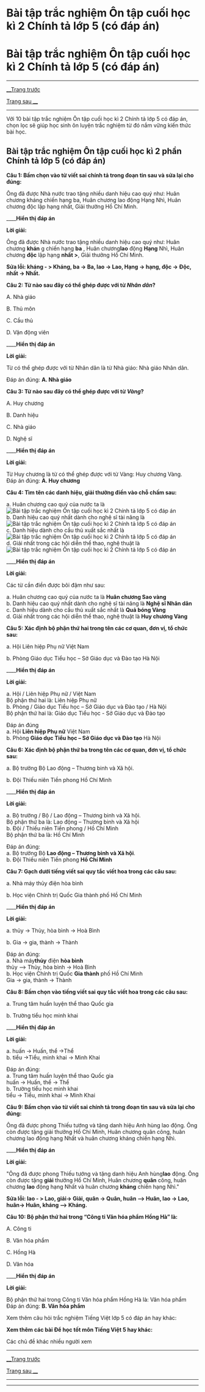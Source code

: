 # Bài tập trắc nghiệm Ôn tập cuối học kì 2 Chính tả lớp 5 (có đáp án)

# Bài tập trắc nghiệm Ôn tập cuối học kì 2 Chính tả lớp 5 (có đáp án)

* * *

[__Trang trước](https://vietjack.com/tieng-viet-lop-5/bai-tap-trac-nghiem-tieng-viet-lop-5.jsp)

[Trang sau __](https://vietjack.com/tieng-viet-lop-5/bai-tap-trac-nghiem-tieng-viet-lop-5.jsp)

* * *

Với 10 bài tập trắc nghiệm Ôn tập cuối học kì 2 Chính tả lớp 5 có đáp án, chọn lọc sẽ giúp học sinh ôn luyện trắc nghiệm từ đó nắm vững kiến thức bài học.

## Bài tập trắc nghiệm Ôn tập cuối học kì 2 phần Chính tả lớp 5 (có đáp án)

**Câu 1: Bấm chọn vào từ viết sai chính tả trong đoạn tin sau và sửa lại cho đúng:**

Ông đã được Nhà nước trao tặng nhiều danh hiệu cao quý như: Huân chương kháng chiến hạng ba, Huân chương lao động Hạng Nhì, Huân chương độc lập hạng nhất, Giải thưởng Hồ Chí Minh.

____**Hiển thị đáp án**

**Lời giải:**

Ông đã được Nhà nước trao tặng nhiều danh hiệu cao quý như: Huân chương **khán** g chiến hạng **ba** , Huân chương**lao** động **Hạng** Nhì, Huân chương **độc** lập hạng **nhất >**, Giải thưởng Hồ Chí Minh.

**Sửa lỗi: kháng - > Kháng, ba -> Ba, lao -> Lao, Hạng -> hạng, độc -> Độc, nhất -> Nhất.**

**Câu 2: Từ nào sau đây có thể ghép được với từ _Nhân dân_?**

A. Nhà giáo

B. Thủ môn

C. Cầu thủ

D. Vận động viên

____**Hiển thị đáp án**

**Lời giải:**

Từ có thể ghép được với từ Nhân dân là từ Nhà giáo: Nhà giáo Nhân dân.

Đáp án đúng: **A. Nhà giáo**

**Câu 3: Từ nào sau đây có thể ghép được với từ _Vàng_?**

A. Huy chương

B. Danh hiệu

C. Nhà giáo

D. Nghệ sĩ

____**Hiển thị đáp án**

**Lời giải:**

Từ Huy chương là từ có thể ghép được với từ Vàng: Huy chương Vàng.   
Đáp án đúng: **A. Huy chương**

**Câu 4: Tìm tên các danh hiệu, giải thưởng điền vào chỗ chấm sau:**

a. Huân chương cao quý của nước ta là ![Bài tập trắc nghiệm Ôn tập cuối học kì 2 Chính tả lớp 5 có đáp án](https://vietjack.com/tieng-viet-lop-5/images/trac-nghiem-on-tap-cuoi-hoc-ki-2-phan-chinh-ta-115350.PNG)   
b. Danh hiệu cao quý nhất dành cho nghệ sĩ tài năng là ![Bài tập trắc nghiệm Ôn tập cuối học kì 2 Chính tả lớp 5 có đáp án](https://vietjack.com/tieng-viet-lop-5/images/trac-nghiem-on-tap-cuoi-hoc-ki-2-phan-chinh-ta-115350.PNG)   
c. Danh hiệu dành cho cầu thủ xuất sắc nhất là ![Bài tập trắc nghiệm Ôn tập cuối học kì 2 Chính tả lớp 5 có đáp án](https://vietjack.com/tieng-viet-lop-5/images/trac-nghiem-on-tap-cuoi-hoc-ki-2-phan-chinh-ta-115350.PNG)   
d. Giải nhất trong các hội diễn thể thao, nghệ thuật là ![Bài tập trắc nghiệm Ôn tập cuối học kì 2 Chính tả lớp 5 có đáp án](https://vietjack.com/tieng-viet-lop-5/images/trac-nghiem-on-tap-cuoi-hoc-ki-2-phan-chinh-ta-115350.PNG)

____**Hiển thị đáp án**

**Lời giải:**

Các từ cần điền được bôi đậm như sau:

a. Huân chương cao quý của nước ta là **Huân chương Sao vàng**   
b. Danh hiệu cao quý nhất dành cho nghệ sĩ tài năng là **Nghệ sĩ Nhân dân**   
c. Danh hiệu dành cho cầu thủ xuất sắc nhất là **Quả bóng Vàng**   
d. Giải nhất trong các hội diễn thể thao, nghệ thuật là **Huy chương Vàng**

**Câu 5: Xác định bộ phận thứ hai trong tên các cơ quan, đơn vị, tổ chức sau:**

a. Hội Liên hiệp Phụ nữ Việt Nam

b. Phòng Giáo dục Tiểu học – Sở Giáo dục và Đào tạo Hà Nội

____**Hiển thị đáp án**

**Lời giải:**

a. Hội / Liên hiệp Phụ nữ / Việt Nam   
Bộ phận thứ hai là: Liên hiệp Phụ nữ   
b. Phòng / Giáo dục Tiểu học – Sở Giáo dục và Đào tạo / Hà Nội   
Bộ phận thứ hai là: Giáo dục Tiểu học - Sở Giáo dục và Đào tạo

Đáp án đúng   
a. Hội **Liên hiệp Phụ nữ** Việt Nam   
b. Phòng **Giáo dục Tiểu học – Sở Giáo dục và Đào tạo** Hà Nội

**Câu 6: Xác định bộ phận thứ ba trong tên các cơ quan, đơn vị, tổ chức sau:**

a. Bộ trưởng Bộ Lao động – Thương binh và Xã hội.

b. Đội Thiếu niên Tiền phong Hồ Chí Minh

____**Hiển thị đáp án**

**Lời giải:**

a. Bộ trưởng / Bộ / Lao động – Thương binh và Xã hội.   
Bộ phận thứ ba là: Lao động – Thương binh và Xã hội   
b. Đội / Thiếu niên Tiền phong / Hồ Chí Minh   
Bộ phận thứ ba là: Hồ Chí Minh

Đáp án đúng:   
a. Bộ trưởng Bộ **Lao động – Thương binh và Xã hội**.   
b. Đội Thiếu niên Tiền phong **Hồ Chí Minh**

**Câu 7: Gạch dưới tiếng viết sai quy tắc viết hoa trong các câu sau:**

a. Nhà máy thủy điện hòa bình

b. Học viện Chính trị Quốc Gia thành phố Hồ Chí Minh

____**Hiển thị đáp án**

**Lời giải:**

a. thủy -> Thủy, hòa bình -> Hoà Bình

b. Gia -> gia, thành -> Thành

Đáp án đúng:   
a. Nhà máy**thủy** điện **hòa bình**   
thủy --> Thủy, hòa bình -> Hoà Bình   
b. Học viện Chính trị Quốc **Gia thành** phố Hồ Chí Minh   
Gia -> gia, thành -> Thành

**Câu 8: Bấm chọn vào tiếng viết sai quy tắc viết hoa trong các câu sau:**

a. Trung tâm huấn luyện thể thao Quốc gia

b. Trường tiểu học minh khai

____**Hiển thị đáp án**

**Lời giải:**

a. huấn -> Huấn, thể ->Thể   
b. tiểu ->Tiểu, minh khai -> Minh Khai

Đáp án đúng:   
a. Trung tâm huấn luyện thể thao Quốc gia   
huấn -> Huấn, thể -> Thể   
b. Trường tiểu học minh khai   
tiểu -> Tiểu, minh khai -> Minh Khai

**Câu 9: Bấm chọn vào từ viết sai chính tả trong đoạn tin sau và sửa lại cho đúng:**

Ông đã được phong Thiếu tướng và tặng danh hiệu Anh hùng lao động. Ông còn được tặng giải thưởng Hồ Chí Minh, Huân chương quân công, huân chương lao động hạng Nhất và huân chương kháng chiến hạng Nhì.

____**Hiển thị đáp án**

**Lời giải:**

"Ông đã được phong Thiếu tướng và tặng danh hiệu Anh hùng**lao** động. Ông còn được tặng **giải** thưởng Hồ Chí Minh, Huân chương **quân** công, huân chương **lao** động hạng Nhất và huân chương **kháng** chiến hạng Nhì."

**Sửa lỗi: lao - > Lao, giải-> Giải, quân -> Quân, huân --> Huân, lao -> Lao, huân-> Huân, kháng --> Kháng.**

**Câu 10: Bộ phận thứ hai trong “Công ti Văn hóa phẩm Hồng Hà” là:**

A. Công ti

B. Văn hóa phẩm

C. Hồng Hà

D. Văn hóa

____**Hiển thị đáp án**

**Lời giải:**

Bộ phận thứ hai trong Công ti Văn hóa phẩm Hồng Hà là: Văn hóa phẩm   
Đáp án đúng: **B. Văn hóa phẩm**

Xem thêm câu hỏi trắc nghiệm Tiếng Việt lớp 5 có đáp án hay khác:

**Xem thêm các bài Để học tốt môn Tiếng Việt 5 hay khác:**

Các chủ đề khác nhiều người xem 

* * *

[__Trang trước](https://vietjack.com/tieng-viet-lop-5/bai-tap-trac-nghiem-tieng-viet-lop-5.jsp)

[Trang sau __](https://vietjack.com/tieng-viet-lop-5/bai-tap-trac-nghiem-tieng-viet-lop-5.jsp)

* * *

* * *
